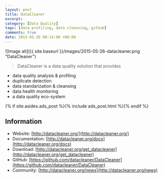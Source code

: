 ```yaml
---
layout: post
title: DataCleaner
excerpt:
category: [Data Quality]
tags: [data profiling, data cleansing, github]
comments: true
date: 2015-05-26 00:14:00 +00:00
---
```


![Image alt]({{ site.baseurl }}/images/2015-05-26-datacleaner.png "DataCleaner")

>DataCleaner is a data quality solution that provides 

<!-- more -->

+ data quality analysis & profiling
+ duplicate detection
+ data standarization & cleansing
+ data health monitoring
+ a data quality eco-system

{% if site.asides.ads_post    %}{% include ads_post.html      %}{% endif %}

## Information

- Website: [http://datacleaner.org/](http://datacleaner.org/)
- Documentation: [http://datacleaner.org/docs](http://datacleaner.org/docs)
- Download: [http://datacleaner.org/get_datacleaner](http://datacleaner.org/get_datacleaner)
- GitHub: [https://github.com/datacleaner/DataCleaner](https://github.com/datacleaner/DataCleaner)
- Community: [http://datacleaner.org/news](http://datacleaner.org/news)
